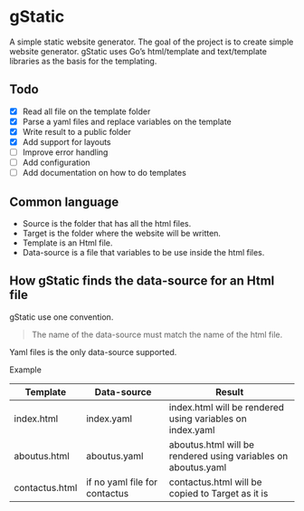 # gStatic

A simple static website generator. The goal of the project is to create simple website generator. 
gStatic uses Go’s html/template and text/template libraries as the basis for the templating.

## Todo

- [x] Read all file on the template folder
- [x] Parse a yaml files and replace variables on the template
- [x] Write result to a public folder
- [x] Add support for layouts
- [ ] Improve error handling
- [ ] Add configuration
- [ ] Add documentation on how to do templates

## Common language

* Source is the folder that has all the html files.
* Target is the folder where the website will be written.
* Template is an Html file.
* Data-source is a file that variables to be use inside the html files.

## How gStatic finds the data-source for an Html file

gStatic use one convention. 

> The name of the data-source must match the name of the html file.

Yaml files is the only data-source supported.

Example

| Template | Data-source | Result  |
| ------------- |-------------|-----|
| index.html | index.yaml | index.html will be rendered using variables on index.yaml |
| aboutus.html | aboutus.yaml | aboutus.html will be rendered using variables on aboutus.yaml |
| contactus.html | if no yaml file for contactus | contactus.html will be copied to Target as it is |
